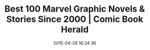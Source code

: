---
date: 2015-04-28 16:24:36
link:
  source: pocket
  source_url: https://getpocket.com
  text: Best 100 Marvel Graphic Novels & Stories Since 2000 | Comic Book Herald
  url: http://www.comicbookherald.com/best-100-marvel-comics-from-1998-to-2015/
slug: best-100-marvel-graphic-novels-stories-since-2000-comic-book-herald
source: pocket
title: Best 100 Marvel Graphic Novels & Stories Since 2000 | Comic Book Herald
---